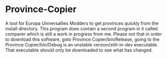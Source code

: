 # Province-Copier
A tool for Europa Universallies Modders to get provinces quickly from the install directory. This program does contain a second program in it called comparer which is still a work in progress from me. Please not that in order to download this software, goto Province Copier/bin/Release, going to the Province Copier/bin/Debug is an unstable version/still-in-dev executable. That executable should only be downloaded to see what has changed.
